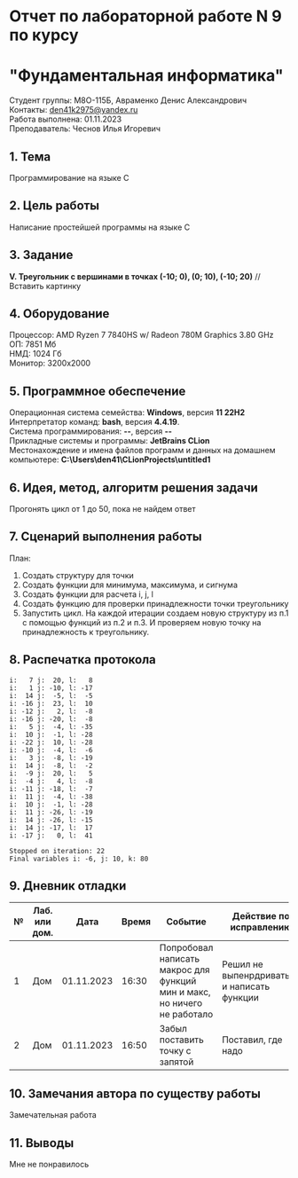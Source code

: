 # Отчет по лабораторной работе N 9 по курсу
# "Фундаментальная информатика"

Студент группы: M8О-115Б, Авраменко Денис Александрович\
Контакты: den41k2975@yandex.ru \
Работа выполнена: 01.11.2023\
Преподаватель: Чеснов Илья Игоревич

## 1. Тема

Программирование на языке C

## 2. Цель работы

Написание простейшей программы на языке C

## 3. Задание

**V. Треугольник с вершинами в точках (-10; 0), (0; 10), (-10; 20)**
//Вставить картинку

## 4. Оборудование

Процессор: AMD Ryzen 7 7840HS w/ Radeon 780M Graphics 3.80 GHz\
ОП: 7851 Мб\
НМД: 1024 Гб\
Монитор: 3200x2000

## 5. Программное обеспечение

Операционная система семейства: **Windows**, версия **11 22H2**\
Интерпретатор команд: **bash**, версия **4.4.19**.\
Система программирования: **--**, версия **--**\
Прикладные системы и программы: **JetBrains CLion**\
Местонахождение и имена файлов программ и данных на домашнем компьютере: **C:\Users\den41\CLionProjects\untitled1**

## 6. Идея, метод, алгоритм решения задачи

Прогонять цикл от 1 до 50, пока не найдем ответ

## 7. Сценарий выполнения работы

План:
1. Создать структуру для точки
2. Создать функции для минимума, максимума, и сигнума
3. Создать функции для расчета i, j, l
4. Создать функцию для проверки принадлежности точки треугольнику
4. Запустить цикл. На каждой итерации создаем новую структуру из п.1 с помощью функций из п.2 и п.3. И проверяем новую точку на принадлежность к треугольнику.

## 8. Распечатка протокола

```
i:   7 j:  20, l:   8
i:   1 j: -10, l: -17
i:  14 j:  -5, l:  -5
i: -16 j:  23, l:  10
i: -12 j:   2, l:  -8
i: -16 j: -20, l:  -8
i:   5 j:  -4, l: -35
i:  10 j:  -1, l: -28
i: -22 j:  10, l: -28
i: -10 j:  -4, l:  -6
i:   3 j:  -8, l: -19
i:  14 j:  -8, l:  -2
i:  -9 j:  20, l:   5
i:  -4 j:   4, l:  -8
i: -11 j: -18, l:  -7
i:  11 j:  -4, l: -38
i:  10 j:  -1, l: -28
i:  11 j: -26, l: -19
i:  14 j: -26, l: -15
i:  14 j: -17, l:  17
i: -17 j:   0, l:  41

Stopped on iteration: 22
Final variables i: -6, j: 10, k: 80
```

## 9. Дневник отладки

| № | Лаб. или дом. | Дата       | Время     | Событие                                                | Действие по исправлению   | Примечание     |
|---|---------------|------------|-----------|--------------------------------------------------------|---------------------------|----------------|
|1  | Дом           | 01.11.2023 | 16:30     | Попробовал написать макрос для функций мин и макс, но ничего не работало | Решил не выпенрдриваться и написать функции  | -  |
|2  | Дом           | 01.11.2023 | 16:50     | Забыл поставить точку с запятой | Поставил, где надо | Отголоски питона           |

## 10. Замечания автора по существу работы

Замечательная работа

## 11. Выводы

Мне не понравилось

